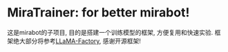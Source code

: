 # MiraTrainer: for better mirabot!

这是mirabot的子项目, 目的是搭建一个训练模型的框架, 方便复用和快速实验.
框架绝大部分将参考[LLaMA-Factory](https://github.com/hiyouga/LLaMA-Factory), 感谢开源框架!
